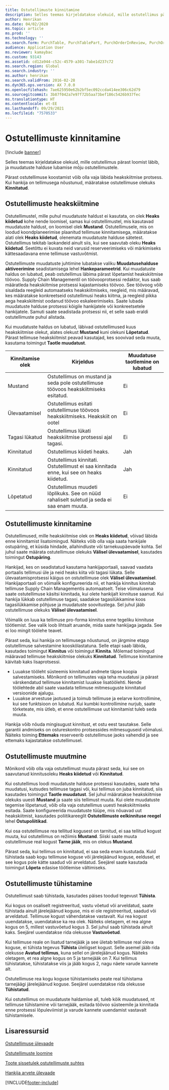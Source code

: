 ```yaml
---
title: Ostutellimuste kinnitamine
description: Selles teemas kirjeldatakse olekuid, mille ostutellimus pärast loomist läbib, ja muudatuste halduse lubamise mõju ostutellimustele.
author: Henrikan
ms.date: 04/02/2020
ms.topic: article
ms.prod: ''
ms.technology: ''
ms.search.form: PurchTable, PurchTablePart, PurchOrderInReview, PurchOrderApproved, PurchOrderInDraft, PurchOrderAssignedToMe, VendPurchOrderJournalListPage, PurchTableWorkflowDropDialog, VendPurchOrderJournal
audience: Application User
ms.reviewer: kamaybac
ms.custom: 93143
ms.assetid: cd12a944-c52c-4579-a301-7abe1d237c72
ms.search.region: Global
ms.search.industry: ''
ms.author: henrikan
ms.search.validFrom: 2016-02-28
ms.dyn365.ops.version: AX 7.0.0
ms.openlocfilehash: 7ae625950e62b2bf5ec092ccda414ee306c62d79
ms.sourcegitcommit: 3b87f042a7e97f72b5aa73bef186c5426b937fec
ms.translationtype: HT
ms.contentlocale: et-EE
ms.lasthandoff: 09/29/2021
ms.locfileid: "7570533"
---
```

# <a name="approve-and-confirm-purchase-orders"></a>Ostutellimuste kinnitamine

[!include [banner](../includes/banner.md)]

Selles teemas kirjeldatakse olekuid, mille ostutellimus pärast loomist läbib, ja muudatuste halduse lubamise mõju ostutellimustele.

Pärast ostutellimuse koostamist võib olla vaja läbida heakskiitmise protsess. Kui hankija on tellimusega nõustunud, määratakse ostutellimuse olekuks **Kinnitatud**.

## <a name="approval-of-purchase-orders"></a>Ostutellimuste heakskiitmine
Ostutellimustel, mille puhul muudatuste haldust ei kasutata, on olek **Heaks kiidetud** kohe nende loomisel, samas kui ostutellimustel, mis kasutavad muudatuste haldust, on loomisel olek **Mustand**. Ostutellimusele, mis on loodud koondplaneerimise plaanitud tellimuse kinnitamisega, määratakse alati olek **Heaks kiidetud**, olenemata muudatuste halduse sätetest. Ostutellimus tekitab laokandeid ainult siis, kui see saavutab oleku **Heaks kiidetud**. Seetõttu ei kuvata neid varusid reserveerimiseks või märkimiseks kättesaadavana enne tellimuse vastuvõtmist.

Ostutellimuste muudatuste juhtimine lubatakse valiku **Muudatusehalduse aktiveerimine** seadistamisega lehel **Hankeparameetrid**. Kui muudatuste haldus on lubatud, peab ostutellimus läbima pärast lõpetamist heakskiitmise töövoo. Supply Chain Managementil on töövooprotsessi redaktor, kus saab määratleda heakskiitmise protsessi kajastamiseks töövoo. See töövoog võib sisaldada reegleid automaatseks heakskiitmiseks, reegleid, mis määravad, kes määratakse konkreetseid ostutellimusi heaks kiitma, ja reegleid pikka aega heakskiitmist oodanud töövoo eskaleerimiseks. Saate lubada muudatuste halduse protsessi kõigile hankijatele või konkreetsetele hankijatele. Samuti saate seadistada protsessi nii, et selle saab eraldi ostutellimuste puhul alistada.

Kui muudatuste haldus on lubatud, läbivad ostutellimused kuus heakskiitmise olekut, alates olekust **Mustand** kuni olekuni **Lõpetatud**. Pärast tellimuse heakskiitmist peavad kasutajad, kes soovivad seda muuta, kasutama toimingut **Taotle muudatust**.

| Kinnitamise olek | Kirjeldus                                                                      | Muudatuse taotlemine on lubatud |
|-----------------|----------------------------------------------------------------------------------|---------------------------|
| Mustand           | Ostutellimus on mustand ja seda pole ostutellimuse töövoos heakskiitmiseks esitatud.     | Ei                        |
| Ülevaatamisel       | Ostutellimus esitati ostutellimuse töövoos heakskiitmiseks. Heakskiit on ootel       | Ei                        |
| Tagasi lükatud        | Ostutellimus lükati heakskiitmise protsessi ajal tagasi.                                 | Ei                        |
| Kinnitatud        | Ostutellimus kiideti heaks.                                                             | Jah                       |
| Kinnitatud       | Ostutellimus kinnitati. Ostutellimust ei saa kinnitada enne, kui see on heaks kiidetud.        | Jah                       |
| Lõpetatud       | Ostutellimus muudeti lõplikuks. See on nüüd rahaliselt suletud ja seda ei saa enam muuta. | Ei                        |

## <a name="confirming-purchase-orders"></a>Ostutellimuste kinnitamine
Ostutellimused, mille heakskiitmise olek on **Heaks kiidetud**, võivad läbida enne kinnitamist lisatoimingud. Näiteks võib olla vaja saata hankijale ostupäring, et küsida hindade, allahindluste või tarnekuupäevade kohta. Sel juhul saate määrata ostutellimuse olekuks **Välisel ülevaatamisel**, kasutades toimingut **Ostupäring**.

Hankijad, kes on seadistatud kasutama hankijaportaali, saavad vaadata portaalis tellimusi üle ja neid heaks kiita või tagasi lükata. Selle ülevaatamisprotsessi käigus on ostutellimuse olek **Välisel ülevaatamisel**. Hankijaportaali on võimalik konfigureerida nii, et hankija kinnitus kinnitab tellimuse Supply Chain Managementis automaatselt. Teise võimalusena saate ostutellimuse käsitsi kinnitada, kui olete hankijalt kinnituse saanud. Kui hankija lükkab ostutellimuse tagasi, saadakse tagasilükkamine koos tagasilükkamise põhjuse ja muudatuste soovitustega. Sel juhul jääb ostutellimuse olekuks **Välisel ülevaatamisel**.

Võimalik on luua ka tellimuse pro-forma kinnitus enne tegeliku kinnituse töötlemist. See valik loob lihtsalt aruande, mida saate hankijaga jagada. See ei loo mingit töölehe teavet.

Pärast seda, kui hankija on tellimusega nõustunud, on järgmine etapp ostutellimuse salvestamine kooskõlastatuna. Selle etapi saab läbida, kasutades toimingut **Kinnitus** või toimingut **Kinnita**. Mõlemad toimingud määravad tellimuse heakskiitmise olekuks **Kinnitatud**. Tellimuse kinnitamine käivitab kaks lisaprotsessi.

-   Luuakse tööleht süsteemis kinnitatud andmete täpse koopia salvestamiseks. Mõnikord on tellimustes vaja teha muudatusi ja pärast värskendatud tellimuse kinnitamist luuakse lisatöölehti. Nende töölehtede abil saate vaadata tellimuse mitmesuguste kinnitatud versioonide ajalugu.
-   Luuakse arvestuse jaotused ja toimub tellimuse ja eelarve kontrollimine, kui see funktsioon on lubatud. Kui kumbki kontrollimine nurjub, saate tõrketeate, mis ütleb, et enne ostutellimuse uut kinnitamist tuleb seda muuta.

Hankija võib nõuda mingisugust kinnitust, et ostu eest tasutakse. Selle garantii andmiseks on ostureskontro protsessides mitmesuguseid võimalusi. Näiteks toiming **Ettemaks** reserveerib ostutellimuse jaoks vahendid ja see ettemaks kajastatakse ostutellimusel.

## <a name="changing-purchase-orders"></a>Ostutellimuste muutmine
Mõnikord võib olla vaja ostutellimust muuta pärast seda, kui see on saavutanud kinnitusoleku **Heaks kiidetud** või **Kinnitatud**.

Kui ostutellimus loodi muudatuste halduse protsessi kasutades, saate teha muudatusi, kutsudes tellimuse tagasi või, kui tellimus on juba kinnitatud, siis kasutades toimingut **Taotle muudatust**. Sel juhul määratakse heakskiitmise olekuks uuesti **Mustand** ja saate siis tellimust muuta. Kui olete muudatuste tegemise lõpetanud, võib olla vaja ostutellimus uuesti heakskiitmiseks esitada. Saate konfigureerida muudatuste tüüpe, mis nõuavad uut heakskiitmist, kasutades poliitikareeglit **Ostutellimuste eelkinnituse reegel** lehel **Ostupoliitikad**.

Kui osa ostutellimuse rea tellitud kogusest on tarnitud, ei saa tellitud kogust muuta, kui ostutellimus on režiimis **Mustand**. Siiski saate muuta ostutellimuse real kogust **Tarne jääk**, mis on olekus **Mustand**.

Pärast seda, kui tellimus on kinnitatud, ei saa seda enam kustutada. Kuid tühistada saab kogu tellimuse koguse või järelejäänud koguse, eeldusel, et see kogus pole kätte saadud või arveldatud. Seejärel saate kasutada toimingut **Lõpeta** edasise töötlemise vältimiseks. 


## <a name="canceling-purchase-orders"></a>Ostutellimuste tühistamine

Ostutellimust saab tühistada, kasutades päises toodud tegevust **Tühista**.

Kui kogus on osaliselt registreeritud, vastu võetud või arveldatud, saate tühistada ainult järelejäänud koguse, mis ei ole registreeritud, saadud või arveldatud. Tellimuse kogust vähendatakse vastavalt. Kui rea kogust uuendatakse, uuendatakse ka rea olek. Näiteks oletagem, et rea algne kogus on 5, millest vastuvõetud kogus 3. Sel juhul saab tühistada ainult kaks. Seejärel uuendatakse rida olekusse **Vastuvõetud**.

Kui tellimuse reale on lisatud tarnejääk ja see ületab tellimuse real oleva koguse, ei tühista tegevus **Tühista** üleliigset kogust. Selle asemel jääb rida olekusse **Avatud tellimus**, kuna sellel on järelejäänud kogus. Näiteks oletagem, et rea algne kogus on 5 ja tarnejääk on 7. Kui tellimus tühistatakse, tühistatakse viis ja jääb kogus 2, nagu näete varude kannete alt.

Ostutellimuse rea kogu koguse tühistamiseks peate real tühistama tarnejäägi järelejäänud koguse. Seejärel uuendatakse rida olekusse **Tühistatud**.

Kui ostutellimus on muudatuste haldamise all, tuleb kõik muudatused, nt tellimuse tühistamine või tarnejääk, esitada töövoo süsteemile ja kinnitada enne protsessi lõpuleviimist ja varude kannete uuendamist vastavalt tühistamisele.

## <a name="additional-resources"></a>Lisaressursid

[Ostutellimuse ülevaade](purchase-order-overview.md)

[Ostutellimuste loomine](purchase-order-creation.md)

[Toote sissetulek ostutellimuste suhtes](product-receipt-against-purchase-orders.md)

[Hankija arvete ülevaade](../../finance/accounts-payable/vendor-invoices-overview.md)





[!INCLUDE[footer-include](../../includes/footer-banner.md)]